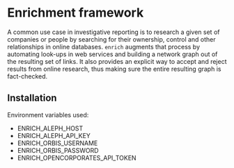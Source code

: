 # Enrichment framework

A common use case in investigative reporting is to research a given set of companies
or people by searching for their ownership, control and other relationships in
online databases. ``enrich`` augments that process by automating look-ups in
web services and building a network graph out of the resulting set of links. It
also provides an explicit way to accept and reject results from online research,
thus making sure the entire resulting graph is fact-checked.

## Installation

Environment variables used:

* ENRICH_ALEPH_HOST
* ENRICH_ALEPH_API_KEY
* ENRICH_ORBIS_USERNAME
* ENRICH_ORBIS_PASSWORD
* ENRICH_OPENCORPORATES_API_TOKEN


